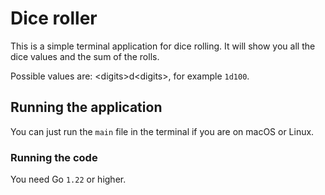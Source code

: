 # Dice roller

This is a simple terminal application for dice rolling. It will show you all the dice values and the sum of the rolls.

Possible values are: \<digits\>d\<digits\>, for example `1d100`.

## Running the application
You can just run the `main` file in the terminal if you are on macOS or Linux.

### Running the code
You need Go `1.22` or higher.
